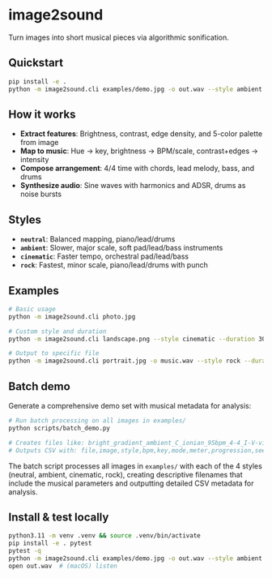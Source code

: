# image2sound
Turn images into short musical pieces via algorithmic sonification.

## Quickstart
```bash
pip install -e .
python -m image2sound.cli examples/demo.jpg -o out.wav --style ambient --duration 20
```

## How it works
- **Extract features**: Brightness, contrast, edge density, and 5-color palette from image
- **Map to music**: Hue → key, brightness → BPM/scale, contrast+edges → intensity
- **Compose arrangement**: 4/4 time with chords, lead melody, bass, and drums
- **Synthesize audio**: Sine waves with harmonics and ADSR, drums as noise bursts

## Styles
- **`neutral`**: Balanced mapping, piano/lead/drums
- **`ambient`**: Slower, major scale, soft pad/lead/bass instruments
- **`cinematic`**: Faster tempo, orchestral pad/lead/bass
- **`rock`**: Fastest, minor scale, piano/lead/drums with punch

## Examples
```bash
# Basic usage
python -m image2sound.cli photo.jpg

# Custom style and duration
python -m image2sound.cli landscape.png --style cinematic --duration 30

# Output to specific file
python -m image2sound.cli portrait.jpg -o music.wav --style rock --duration 15
```

## Batch demo
Generate a comprehensive demo set with musical metadata for analysis:
```bash
# Run batch processing on all images in examples/
python scripts/batch_demo.py

# Creates files like: bright_gradient_ambient_C_ionian_95bpm_4-4_I-V-vi-IV.wav
# Outputs CSV with: file,image,style,bpm,key,mode,meter,progression,seed,brightness,contrast,edge_density
```

The batch script processes all images in `examples/` with each of the 4 styles (neutral, ambient, cinematic, rock), creating descriptive filenames that include the musical parameters and outputting detailed CSV metadata for analysis.

## Install & test locally
```bash
python3.11 -m venv .venv && source .venv/bin/activate
pip install -e . pytest
pytest -q
python -m image2sound.cli examples/demo.jpg -o out.wav --style ambient
open out.wav  # (macOS) listen
```
